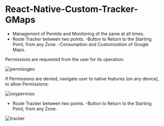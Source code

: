 # React-Native-Custom-Tracker-GMaps

- Management of Permits and Monitoring of the same at all times.
- Route Tracker between two points.
-Button to Return to the Starting Point, from any Zone.
-Consumption and Customization of Google Maps.

Permissions are requested from the user for its operation:

![permisogeo](https://user-images.githubusercontent.com/95058605/226685321-61fb50a1-c7dd-419b-bcc7-1e84bb0df671.gif)

If Permissions are denied, navigate user to native features (on any device), to allow Permissions:

![noypermiso](https://user-images.githubusercontent.com/95058605/226692863-13098e66-5ea0-4794-a3ba-8c2fcc1bce55.gif)

- Route Tracker between two points.
-Button to Return to the Starting Point, from any Zone.

![tracker](https://user-images.githubusercontent.com/95058605/226693159-38e3832b-e3a9-4280-b174-da22eb61fe58.gif)
